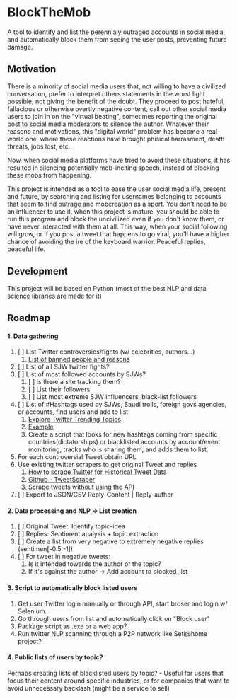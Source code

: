 # BlockTheMob
A tool to identify and list the perennialy outraged accounts in social media, and automatically block them from seeing the user posts, preventing future damage.

## Motivation
There is a minority of social media users that, not willing to have a civilized conversation, prefer to interpret others statements in the worst light possible, not giving the benefit of the doubt. They proceed to post hateful, fallacious or otherwise overtly negative content, call out other social media users to join in on the "virtual beating", sometimes reporting the original post to social media moderators to silence the author. Whatever their reasons and motivations, this "digital world" problem has become a real-world one, where these reactions have brought phisical harrasment, death threats, jobs lost, etc.

Now, when social media platforms have tried to avoid these situations, it has resulted in silencing potentially mob-inciting speech, instead of blocking these mobs from happening.

This project is intended as a tool to ease the user social media life, present and future, by searching and listing for usernames belonging to accounts that seem to find outrage and mobcreation as a sport. You don't need to be an influencer to use it, when this project is mature, you should be able to run this program and block the uncivilized even if you don't know them, or have never interacted with them at all. This way, when your social following will grow, or if you post a tweet that happens to go viral, you'll have a higher chance of avoiding the ire of the keyboard warrior. Peaceful replies, peaceful life.

## Development
This project will be based on Python (most of the best NLP and data science libraries are made for it)

## Roadmap
#### 1. Data gathering
1. [ ] List Twitter controversies/fights (w/ celebrities, authors...)
    1. [List of banned people and reasons](https://en.wikipedia.org/wiki/Twitter_suspensions)
2. [ ] List of all SJW twitter fights?
3. [ ] List of most followed accounts by SJWs?
    1. [ ] Is there a site tracking them?
    2. [ ] List their followers
    3. [ ] List most extreme SJW influencers, black-list followers
4. [ ] List of #Hashtags used by SJWs, Saudi trolls,  foreign govs agencies, or accounts, find users and add to list
    1. [Explore Twitter Trending Topics](https://www.trendsmap.com/)
    2. [Example](https://twitter.com/hashtag/TransIsBeautiful?src=hash)
    3. Create a script that looks for new hashtags coming from specific countries(dictatorships) or blacklisted accounts by account/event monitoring, tracks who is sharing them, and adds them to list.
5. For each controversial Tweet obtain URL
6. Use existing twitter scrapers to get original Tweet and replies
    1. [How to scrape Twitter for Historical Tweet Data](https://www.scrapehero.com/how-to-scrape-historical-search-data-from-twitter/)
    2. [Github - TweetScraper](https://github.com/jonbakerfish/TweetScraper)
    3. [Scrape tweets without using the API](http://www.simonlindgren.com/stuff/2017/11/7/scrape-tweets-without-using-the-api)
7. [ ] Export to JSON/CSV Reply-Content | Reply-author
#### 2. Data processing and NLP -> List creation
 1. [ ] Original Tweet: Identify topic-idea
 2. [ ] Replies: Sentiment analysis + topic extraction
 3. [ ] Create a list from very negative to extremely negative replies (sentimen[-0.5:-1])
 4. [ ] For tweet in negative tweets:
    1. Is it intended towards the author or the topic?
    2. If it's against the author -> Add account to blocked_list
#### 3. Script to automatically block listed users
   1. Get user Twitter login manually or through API, start broser and login w/ Selenium.
   2. Go through users from list and automatically click on "Block user"
   3. Package script as .exe or a web app?
   4. Run twitter NLP scanning through a P2P network like Seti@home project?
#### 4. Public lists of users by topic?
Perhaps creating lists of blacklisted users by topic? - Useful for users that focus their content around specific industries, or for companies that want to avoid unnecessary backlash (might be a service to sell)



